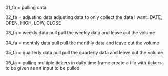 01_fa = pulling data

02_fa = adjusting data
  adjusting data to only collect the data I want.
    DATE, OPEN, HIGH, LOW, CLOSE

03_fa = weekly data pull
  pull the weekly data and leave out the volume


04_fa = monthly data pull
  pull the monthly data and leave out the volume

05_fa = quarterly data pull
  pull the quarterly data and leave out the volume

06_fa = pulling multiple tickers in daily time frame
  create a file with tickers to be given as an input to be pulled